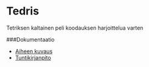 # Tedris
Tetriksen kaltainen peli koodauksen harjoittelua varten

###Dokumentaatio
- [Aiheen kuvaus](dokumentaatio/aiheenKuvausJaRakenne.md)
- [Tuntikirjanpito](dokumentaatio/tuntikirjanpito.md)

